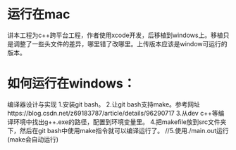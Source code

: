 

# 运行在mac
讲本工程为c++跨平台工程，作者使用xcode开发，后移植到windows上。移植只是调整了一些头文件的差异，哪里错了改哪里。上传版本应该是window可运行的版本。
# 如何运行在windows：
编译器设计与实现
1.安装git bash。
2.让git bash支持make。参考网址https://blog.csdn.net/z69183787/article/details/96290717
3.从dev c++等编译环境中找出g++.exe的路径，配置到环境变量里。
4.把makefile放到src文件夹下，然后在git bash中使用make指令就可以编译运行了。
//5.使用./main.out运行(make会自动运行)



